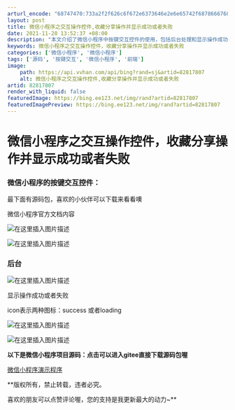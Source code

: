 ```yaml
---
arturl_encode: "68747470:733a2f2f626c6f672e6373646e2e6e65742f68786667686768:2f61727469636c652f64657461696c732f3832383137383037"
layout: post
title: 微信小程序之交互操作控件,收藏分享操作并显示成功或者失败
date: 2021-11-28 13:52:37 +08:00
description: "本文介绍了微信小程序中按键交互控件的使用，包括后台处理和显示操作成功或失败的"
keywords: 微信小程序之交互操作控件，收藏分享操作并显示成功或者失败
categories: ['微信小程序', '微信小程序']
tags: ['源码', '按键交互', '微信小程序', '前端']
image:
    path: https://api.vvhan.com/api/bing?rand=sj&artid=82817807
    alt: 微信小程序之交互操作控件,收藏分享操作并显示成功或者失败
artid: 82817807
render_with_liquid: false
featuredImage: https://bing.ee123.net/img/rand?artid=82817807
featuredImagePreview: https://bing.ee123.net/img/rand?artid=82817807
---
```


# 微信小程序之交互操作控件，收藏分享操作并显示成功或者失败

### 微信小程序的按键交互控件：

最下面有源码包，喜欢的小伙伴可以下载来看看噢

微信小程序官方文档内容
  
![在这里插入图片描述](https://i-blog.csdnimg.cn/blog_migrate/eedb1ab461a38eabb9c2b2929990973f.png)

![在这里插入图片描述](https://i-blog.csdnimg.cn/blog_migrate/83109823fdc1e2c3a273aca744baf91b.png)

### 后台

![在这里插入图片描述](https://i-blog.csdnimg.cn/blog_migrate/8a4733fef28352753e569ec4843c2ca0.png)

显示操作成功或者失败

icon表示两种图标：success 或者loading

![在这里插入图片描述](https://i-blog.csdnimg.cn/blog_migrate/1e1f395e162685668ea986f33acc5503.png)

![在这里插入图片描述](https://i-blog.csdnimg.cn/blog_migrate/12bf33d5ff686271d678289e342c881e.png)

**以下是微信小程序项目源码：点击可以进入gitee直接下载源码包喔**
  
[微信小程序演示程序](https://gitee.com/hxfghgh/code/tree/wechat/base/demo2)

**版权所有，禁止转载，违者必究。
  
喜欢的朋友可以点赞评论喔，您的支持是我更新最大的动力~**